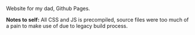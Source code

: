 Website for my dad, Github Pages. 

**Notes to self:**
All CSS and JS is precompiled, source files were too much of a pain to make use of due to legacy build process.
